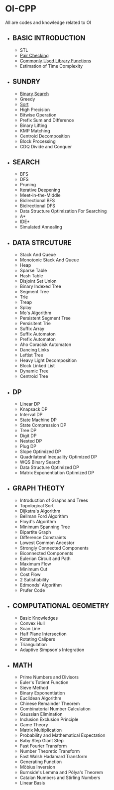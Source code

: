 # OI-CPP
All are codes and knowledge related to OI

- ## BASIC INTRODUCTION
  - STL
  - [Pair Checking](https://github.com/wz150432/OI-cpp/blob/main/Pair%20Checking.md)
  - [Commonly Used Library Functions](https://github.com/wz150432/OI-cpp/blob/main/Commonly%20Used%20Library%20Functions.md)
  - Estimation of Time Complexity
- ## SUNDRY
  - [Binary Search](https://github.com/wz150432/OI-cpp/blob/main/Binary%20Search.md)
  - Greedy
  - [Sort](https://github.com/wz150432/OI-cpp/blob/main/Sort.md)
  - High Precision
  - Bitwise Operation
  - Prefix Sum and Difference
  - Binary Lifting
  - KMP Matching
  - Centroid Decomposition
  - Block Processing
  - CDQ Divide and Conquer
- ## SEARCH
  - BFS
  - DFS
  - Pruning
  - Iterative Deepening
  - Meet-in-the-Middle
  - Bidirectional BFS
  - Bidirectional DFS
  - Data Structure Optimization For Searching
  - A*
  - IDE*
  - Simulated Annealing
- ## DATA STRCUTURE
  - Stack And Queue
  - Monotonic Stack And Queue
  - Heap
  - Sparse Table
  - Hash Table
  - Disjoint Set Union
  - Binary Indexed Tree
  - Segment Tree
  - Trie
  - Treap
  - Splay
  - Mo's Algorithm
  - Persistent Segment Tree
  - Persisitent Trie
  - Suffix Array
  - Suffix Automaton
  - Prefix Automaton
  - Aho Coracisk Automaton
  - Dancing Links
  - Leftist Tree
  - Heavy Light Decomposition
  - Block Linked List
  - Dynamic Tree
  - Centroid Tree
- ## DP
  - Linear DP
  - Knapsack DP
  - Interval DP
  - State Machine DP
  - State Compression DP
  - Tree DP
  - Digit DP
  - Nested DP
  - Plug DP
  - Slope Optimized DP
  - Quadrilateral Inequality Optimized DP
  - WQS Binary Search
  - Data Structure Optimized DP
  - Matrix Exponentiation Optimized DP
- ## GRAPH THEOTY
  - Introduction of Graphs and Trees
  - Topological Sort
  - Dijkstra's Algorithm
  - Bellman Ford Algorithm
  - Floyd's Algorithm
  - Minimum Spanning Tree
  - Bipartite Graph
  - Difference Constraints
  - Lowest Common Ancestor
  - Strongly Connected Components
  - Biconnected Components
  - Eulerian Circuit and Path
  - Maximum Flow
  - Minimum Cut
  - Cost Flow
  - 2 Satisfiability
  - Edmonds' Algorithm
  - Prufer Code
- ## COMPUTATIONAL GEOMETRY
  - Basic Knowledges
  - Convex Hull
  - Scan Line
  - Half Plane Intersection
  - Rotating Calipers
  - Triangulation
  - Adaptive Simpson's Integration
- ## MATH
  - Prime Numbers and Divisors
  - Euler's Totient Function
  - Sieve Method
  - Binary Exponentiation
  - Euclidean Algorithm
  - Chinese Remainder Theorem
  - Combinatorial Number Calculation
  - Gaussian Elimination
  - Inclusion Exclusion Principle
  - Game Theory
  - Matrix Multiplication
  - Probability and Mathematical Expectation
  - Baby Step Giant Step
  - Fast Fourier Transform
  - Number Theoretic Transform
  - Fast Walsh Hadamard Transform
  - Generating Function
  - Möbius Inversion
  - Burnside's Lemma and Pólya's Theorem
  - Catalan Numbers and Stirling Numbers
  - Linear Basis
